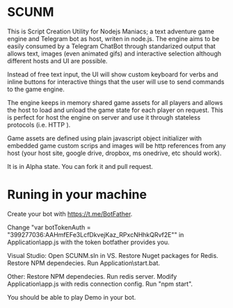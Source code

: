 ﻿# SCUNM

This is Script Creation Utility for Nodejs Maniacs; a text adventure game engine and Telegram bot as host, writen in node.js. The engine aims to be easily consumed by a Telegram ChatBot through standarized output that allows text, images (even animated gifs) and interactive selection although different hosts and UI are possible.

Instead of free text input, the UI will show custom keyboard for verbs and inline buttons for interactive things that the user will use to send commands to the game engine.

The engine keeps in memory shared game assets for all players and allows the host to load and unload the game state for each player on request. This is perfect for host the engine on server and use it through stateless protocols (i.e. HTTP ).

Game assets are defined using plain javascript object initializer with embedded game custom scrips and images will be http references from any host (your host site, google drive, dropbox, ms onedrive, etc should work).

It is in Alpha state. You can fork it and pull request.

# Runing in your machine

Create your bot with https://t.me/BotFather.

Change "var botTokenAuth = "399277036:AAHmfEFe3LcfDkvejKaz_RPxcNHhkQRvf2E"" in Application\app.js with the token botfather provides you.

Visual Studio:
Open SCUNM.sln in VS. Restore Nuget packages for Redis. Restore NPM dependecies. Run Application\start.bat.

Other:
Restore NPM dependecies. Run redis server. Modify Application\app.js with redis connection config. Run "npm start".

You should be able to play Demo in your bot.






